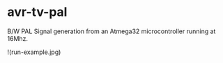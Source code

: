 # avr-tv-pal
B/W PAL Signal generation from an Atmega32 microcontroller running at 16Mhz.

!(run-example.jpg)
